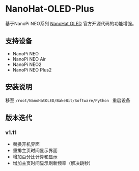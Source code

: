 # NanoHat-OLED-Plus
基于NanoPi NEO系列 [NanoHat OLED](http://wiki.friendlyarm.com/wiki/index.php/NanoHat_OLED/zh) 官方开源代码的功能增强。


## 支持设备
* NanoPi NEO
* NanoPi NEO Air
* NanoPi NEO2
* NanoPi NEO Plus2

## 安装说明
移至 ```/root/NanoHatOLED/BakeBit/Software/Python ```
重启设备


## 版本迭代
### v1.11
* 替换开机界面
* 重排主页时间显示界面
* 增加百分比计算和显示
* 增加主页时间显示刷新频率（解决跳秒）



[^Proj000]: 彩蛋人生


